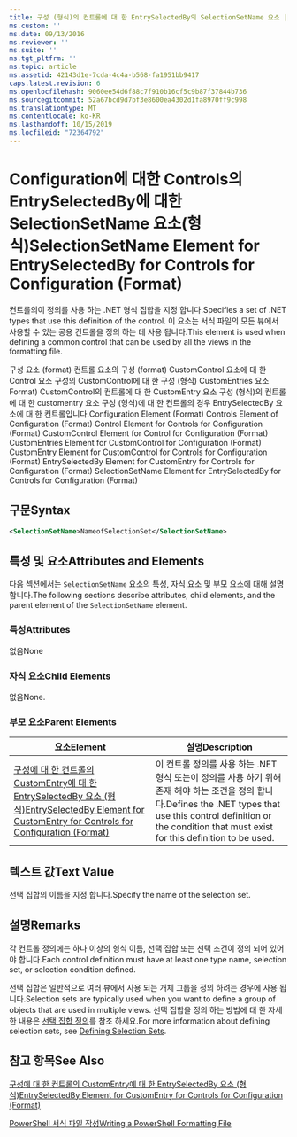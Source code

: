 ```yaml
---
title: 구성 (형식)의 컨트롤에 대 한 EntrySelectedBy의 SelectionSetName 요소 | Microsoft Docs
ms.custom: ''
ms.date: 09/13/2016
ms.reviewer: ''
ms.suite: ''
ms.tgt_pltfrm: ''
ms.topic: article
ms.assetid: 42143d1e-7cda-4c4a-b568-fa1951bb9417
caps.latest.revision: 6
ms.openlocfilehash: 9060ee54d6f88c7f910b16cf5c9b87f37844b736
ms.sourcegitcommit: 52a67bcd9d7bf3e8600ea4302d1fa8970ff9c998
ms.translationtype: MT
ms.contentlocale: ko-KR
ms.lasthandoff: 10/15/2019
ms.locfileid: "72364792"
---
```

# <a name="selectionsetname-element-for-entryselectedby-for-controls-for-configuration-format"></a><span data-ttu-id="f77ec-102">Configuration에 대한 Controls의 EntrySelectedBy에 대한 SelectionSetName 요소(형식)</span><span class="sxs-lookup"><span data-stu-id="f77ec-102">SelectionSetName Element for EntrySelectedBy for Controls for Configuration (Format)</span></span>

<span data-ttu-id="f77ec-103">컨트롤의이 정의를 사용 하는 .NET 형식 집합을 지정 합니다.</span><span class="sxs-lookup"><span data-stu-id="f77ec-103">Specifies a set of .NET types that use this definition of the control.</span></span> <span data-ttu-id="f77ec-104">이 요소는 서식 파일의 모든 뷰에서 사용할 수 있는 공용 컨트롤을 정의 하는 데 사용 됩니다.</span><span class="sxs-lookup"><span data-stu-id="f77ec-104">This element is used when defining a common control that can be used by all the views in the formatting file.</span></span>

<span data-ttu-id="f77ec-105">구성 요소 (format) 컨트롤 요소의 구성 (format) CustomControl 요소에 대 한 Control 요소 구성의 CustomControl에 대 한 구성 (형식) CustomEntries 요소 Format) CustomControl의 컨트롤에 대 한 CustomEntry 요소 구성 (형식)의 컨트롤에 대 한 customentry 요소 구성 (형식)에 대 한 컨트롤의 경우 EntrySelectedBy 요소에 대 한 컨트롤입니다.</span><span class="sxs-lookup"><span data-stu-id="f77ec-105">Configuration Element (Format) Controls Element of Configuration (Format) Control Element for Controls for Configuration (Format) CustomControl Element for Control for Configuration (Format) CustomEntries Element for CustomControl for Configuration (Format) CustomEntry Element for CustomControl for Controls for Configuration (Format) EntrySelectedBy Element for CustomEntry for Controls for Configuration (Format) SelectionSetName Element for EntrySelectedBy for Controls for Configuration (Format)</span></span>

## <a name="syntax"></a><span data-ttu-id="f77ec-106">구문</span><span class="sxs-lookup"><span data-stu-id="f77ec-106">Syntax</span></span>

```xml
<SelectionSetName>NameofSelectionSet</SelectionSetName>

```

## <a name="attributes-and-elements"></a><span data-ttu-id="f77ec-107">특성 및 요소</span><span class="sxs-lookup"><span data-stu-id="f77ec-107">Attributes and Elements</span></span>

<span data-ttu-id="f77ec-108">다음 섹션에서는 `SelectionSetName` 요소의 특성, 자식 요소 및 부모 요소에 대해 설명 합니다.</span><span class="sxs-lookup"><span data-stu-id="f77ec-108">The following sections describe attributes, child elements, and the parent element of the `SelectionSetName` element.</span></span>

### <a name="attributes"></a><span data-ttu-id="f77ec-109">특성</span><span class="sxs-lookup"><span data-stu-id="f77ec-109">Attributes</span></span>

<span data-ttu-id="f77ec-110">없음</span><span class="sxs-lookup"><span data-stu-id="f77ec-110">None</span></span>

### <a name="child-elements"></a><span data-ttu-id="f77ec-111">자식 요소</span><span class="sxs-lookup"><span data-stu-id="f77ec-111">Child Elements</span></span>

<span data-ttu-id="f77ec-112">없음</span><span class="sxs-lookup"><span data-stu-id="f77ec-112">None.</span></span>

### <a name="parent-elements"></a><span data-ttu-id="f77ec-113">부모 요소</span><span class="sxs-lookup"><span data-stu-id="f77ec-113">Parent Elements</span></span>

|<span data-ttu-id="f77ec-114">요소</span><span class="sxs-lookup"><span data-stu-id="f77ec-114">Element</span></span>|<span data-ttu-id="f77ec-115">설명</span><span class="sxs-lookup"><span data-stu-id="f77ec-115">Description</span></span>|
|-------------|-----------------|
|[<span data-ttu-id="f77ec-116">구성에 대 한 컨트롤의 CustomEntry에 대 한 EntrySelectedBy 요소 (형식)</span><span class="sxs-lookup"><span data-stu-id="f77ec-116">EntrySelectedBy Element for CustomEntry for Controls for Configuration (Format)</span></span>](./entryselectedby-element-for-customentry-for-controls-for-configuration-format.md)|<span data-ttu-id="f77ec-117">이 컨트롤 정의를 사용 하는 .NET 형식 또는이 정의를 사용 하기 위해 존재 해야 하는 조건을 정의 합니다.</span><span class="sxs-lookup"><span data-stu-id="f77ec-117">Defines the .NET types that use this control definition or the condition that must exist for this definition to be used.</span></span>|

## <a name="text-value"></a><span data-ttu-id="f77ec-118">텍스트 값</span><span class="sxs-lookup"><span data-stu-id="f77ec-118">Text Value</span></span>

<span data-ttu-id="f77ec-119">선택 집합의 이름을 지정 합니다.</span><span class="sxs-lookup"><span data-stu-id="f77ec-119">Specify the name of the selection set.</span></span>

## <a name="remarks"></a><span data-ttu-id="f77ec-120">설명</span><span class="sxs-lookup"><span data-stu-id="f77ec-120">Remarks</span></span>

<span data-ttu-id="f77ec-121">각 컨트롤 정의에는 하나 이상의 형식 이름, 선택 집합 또는 선택 조건이 정의 되어 있어야 합니다.</span><span class="sxs-lookup"><span data-stu-id="f77ec-121">Each control definition must have at least one type name, selection set, or selection condition defined.</span></span>

<span data-ttu-id="f77ec-122">선택 집합은 일반적으로 여러 뷰에서 사용 되는 개체 그룹을 정의 하려는 경우에 사용 됩니다.</span><span class="sxs-lookup"><span data-stu-id="f77ec-122">Selection sets are typically used when you want to define a group of objects that are used in multiple views.</span></span> <span data-ttu-id="f77ec-123">선택 집합을 정의 하는 방법에 대 한 자세한 내용은 [선택 집합 정의](./defining-selection-sets.md)를 참조 하세요.</span><span class="sxs-lookup"><span data-stu-id="f77ec-123">For more information about defining selection sets, see [Defining Selection Sets](./defining-selection-sets.md).</span></span>

## <a name="see-also"></a><span data-ttu-id="f77ec-124">참고 항목</span><span class="sxs-lookup"><span data-stu-id="f77ec-124">See Also</span></span>

[<span data-ttu-id="f77ec-125">구성에 대 한 컨트롤의 CustomEntry에 대 한 EntrySelectedBy 요소 (형식)</span><span class="sxs-lookup"><span data-stu-id="f77ec-125">EntrySelectedBy Element for CustomEntry for Controls for Configuration (Format)</span></span>](./entryselectedby-element-for-customentry-for-controls-for-configuration-format.md)

[<span data-ttu-id="f77ec-126">PowerShell 서식 파일 작성</span><span class="sxs-lookup"><span data-stu-id="f77ec-126">Writing a PowerShell Formatting File</span></span>](./writing-a-powershell-formatting-file.md)
